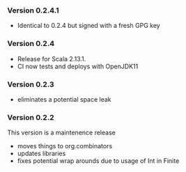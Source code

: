### Version 0.2.4.1
- Identical to 0.2.4 but signed with a fresh GPG key

### Version 0.2.4
- Release for Scala 2.13.1.
- CI now tests and deploys with OpenJDK11

### Version 0.2.3
- eliminates a potential space leak

### Version 0.2.2
This version is a maintenence release
 - moves things to org.combinators
 - updates libraries
 - fixes potential wrap arounds due to usage of Int in Finite


